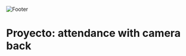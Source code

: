 ![Footer](https://user-images.githubusercontent.com/75450615/175360797-46169532-08fc-42e0-a755-0dafa43086bd.png)

# Proyecto: attendance with camera back
